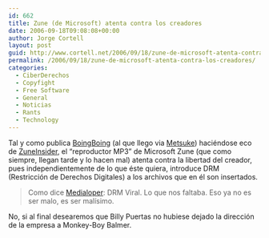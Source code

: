```yaml
---
id: 662
title: Zune (de Microsoft) atenta contra los creadores
date: 2006-09-18T09:08:08+00:00
author: Jorge Cortell
layout: post
guid: http://www.cortell.net/2006/09/18/zune-de-microsoft-atenta-contra-los-creadores/
permalink: /2006/09/18/zune-de-microsoft-atenta-contra-los-creadores/
categories:
  - CiberDerechos
  - Copyfight
  - Free Software
  - General
  - Noticias
  - Rants
  - Technology
---
```

Tal y como publica <a target="_blank" title="artí­culo de BoingBoing" href="http://www.boingboing.net/2006/09/15/microsoft_zune_will_.html">BoingBoing</a> (al que llego via <a target="_blank" title="artí­culo de Metsuke" href="http://blog.metsuke.com/?p=46">Metsuke</a>) haciéndose eco de <a target="_blank" title="artí­culo ZuneInsider" href="http://www.zuneinsider.com/2006/09/answers_to_some.html">ZuneInsider</a>, el &#8220;reproductor MP3&#8221; de Microsoft Zune (que como siempre, llegan tarde y lo hacen mal) atenta contra la libertad del creador, pues independientemente de lo que éste quiera, introduce DRM (Restricción de Derechos Digitales) a los archivos que en él son insertados.

> Como dice <a target="_blank" title="artí­culo Medialoper" href="http://www.medialoper.com/hot-topics/music/zunes-big-innovation-viral-drm/">Medialoper</a>: DRM Viral. Lo que nos faltaba. Eso ya no es ser malo, es ser malí­simo.

No, si al final desearemos que Billy Puertas no hubiese dejado la dirección de la empresa a Monkey-Boy Balmer.